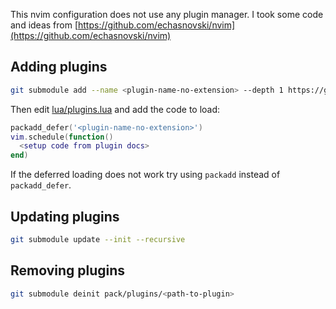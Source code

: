 This nvim configuration does not use any plugin manager. I took some code and ideas from [https://github.com/echasnovski/nvim](https://github.com/echasnovski/nvim)

## Adding plugins

```sh
git submodule add --name <plugin-name-no-extension> --depth 1 https://github.com/<plugin-path> pack/plugins/opt/<plugin-name-no-extension>
```

Then edit [lua/plugins.lua](./lua/plugins.lua) and add the code to load:

```lua
packadd_defer('<plugin-name-no-extension>')
vim.schedule(function()
  <setup code from plugin docs>
end)
```

If the deferred loading does not work try using `packadd` instead of `packadd_defer`.

## Updating plugins 

```sh
git submodule update --init --recursive
```

## Removing plugins

```sh
git submodule deinit pack/plugins/<path-to-plugin>
```
